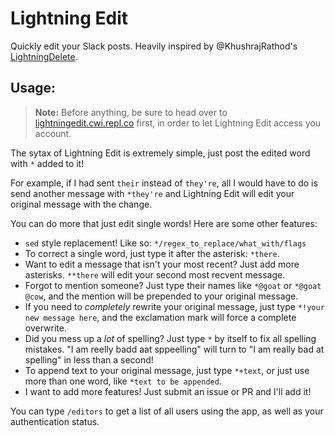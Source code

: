 # Lightning Edit

Quickly edit your Slack posts. Heavily inspired by @KhushrajRathod's [LightningDelete](https://github.com/KhushrajRathod/LightningDelete).

## Usage:
> **Note:** Before anything, be sure to head over to [lightningedit.cwi.repl.co](https://lightningedit.cwi.repl.co) first, in order to let Lightning Edit access you account.

The sytax of Lightning Edit is extremely simple, just post the edited word with `*` added to it!

For example, if I had sent `their` instead of `they're`, all I would have to do is send another message with `*they're` and Lightning Edit will edit your original message with the change.

You can do more that just edit single words! Here are some other features:
 - `sed` style replacement! Like so: `*/regex_to_replace/what_with/flags`
 - To correct a single word, just type it after the asterisk: `*there`.
 - Want to edit a message that isn't your most recent? Just add more asterisks. `**there` will edit your second most recvent message.
 - Forgot to mention someone? Just type their names like `*@goat` or `*@goat @cow`, and the mention will be prepended to your original message.
 - If you need to *completely* rewrite your original message, just type `*!your new message here`, and the exclamation mark will force a complete overwrite.
 - Did you mess up a *lot* of spelling? Just type `*` by itself to fix all spelling mistakes. "I am reelly badd aat sppeelling" will turn to "I am really bad at spelling" in less than a second!
 - To append text to your original message, just type `*+text`, or just use more than one word, like `*text to be appended`.
 - I want to add more features! Just submit an issue or PR and I'll add it!

You can type `/editors` to get a list of all users using the app, as well as your authentication status.

